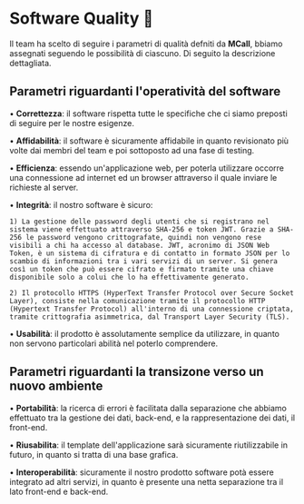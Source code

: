 ﻿# Software Quality 💎 
Il team ha scelto di seguire i parametri di qualità defniti da **MCall**, bbiamo assegnati seguendo le possibilità di ciascuno. Di seguito la descrizione dettagliata.

## Parametri riguardanti l'operatività del software

• **Correttezza**: il software rispetta tutte le specifiche che ci siamo preposti di seguire per le nostre esigenze.

• **Affidabilità**: il software è sicuramente affidabile in quanto revisionato più volte dai membri del team e poi sottoposto ad una fase di testing.

• **Efficienza**: essendo un'applicazione web, per poterla utilizzare occorre una connessione ad internet ed un browser attraverso il quale inviare le richieste al server.

• **Integrità**: il nostro software è sicuro:

	1) La gestione delle password degli utenti che si registrano nel sistema viene effettuato attraverso SHA-256 e token JWT. Grazie a SHA-256 le password vengono crittografate, quindi non vengono rese visibili a chi ha accesso al database. JWT, acronimo di JSON Web Token, è un sistema di cifratura e di contatto in formato JSON per lo scambio di informazioni tra i vari servizi di un server. Si genera così un token che può essere cifrato e firmato tramite una chiave disponibile solo a colui che lo ha effettivamente generato.
	
	2) Il protocollo HTTPS (HyperText Transfer Protocol over Secure Socket Layer), consiste nella comunicazione tramite il protocollo HTTP (Hypertext Transfer Protocol) all'interno di una connessione criptata, tramite crittografia asimmetrica, dal Transport Layer Security (TLS).

• **Usabilità**: il prodotto è assolutamente semplice da utilizzare, in quanto non servono particolari abilità nel poterlo comprendere.

## Parametri riguardanti la transizone verso un nuovo ambiente

• **Portabilità**: la ricerca di errori è facilitata dalla separazione che abbiamo effettuato tra la gestione dei dati, back-end, e la rappresentazione dei dati, il front-end.

• **Riusabilita**: il template dell'applicazione sarà sicuramente riutilizzabile in futuro, in quanto si tratta di una base grafica.

• **Interoperabilità**: sicuramente il nostro prodotto software potà essere integrato ad altri servizi, in quanto è presente una netta separazione tra il lato front-end e back-end.
